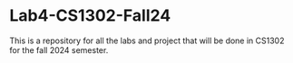 # Lab4-CS1302-Fall24
This is a repository for all the labs and project that will be done in CS1302 for the fall 2024 semester. 
